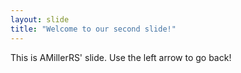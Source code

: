```yaml
---
layout: slide
title: "Welcome to our second slide!"
---
```

This is AMillerRS' slide.
Use the left arrow to go back!
